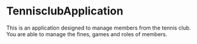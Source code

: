 # TennisclubApplication
This is an application designed to manage members from the tennis club. You are able to manage the fines, games and roles of members.
